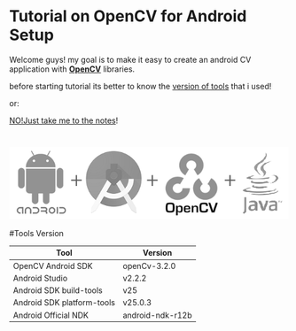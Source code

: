 # Tutorial on OpenCV for Android Setup

Welcome guys!
my goal is to make it easy to create an android CV application with **[OpenCV](http://opencv.org/)** libraries.

before starting tutorial its better to know the [version of tools](#tools-version) that i used!

or:

[NO!Just take me to the notes](https://github.com/makbn/OpenCV_sample_android_studio/wiki)!

#
<p align="center">
<img src="/images/LOGO.png">
</p>
#Tools Version

Tool | Version
------------ | -------------
OpenCV Android SDK | openCv-3.2.0
Android Studio | v2.2.2
Android SDK build-tools | v25
Android SDK platform-tools | v25.0.3
Android Official NDK | android-ndk-r12b

